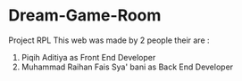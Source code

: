# Dream-Game-Room
Project RPL 
This web was made by 2 people their are :
1. Piqih Aditiya as Front End Developer
2. Muhammad Raihan Fais Sya' bani as Back End Developer
